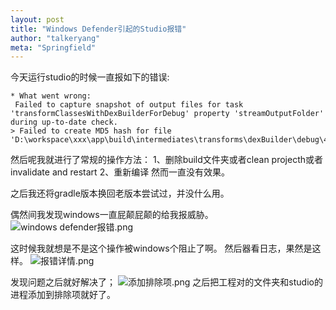 ```yaml
---
layout: post
title: "Windows Defender引起的Studio报错"
author: "talkeryang"
meta: "Springfield"
---
```


今天运行studio的时候一直报如下的错误:
```
* What went wrong:
 Failed to capture snapshot of output files for task 'transformClassesWithDexBuilderForDebug' property 'streamOutputFolder' during up-to-date check.
> Failed to create MD5 hash for file 'D:\workspace\xxx\app\build\intermediates\transforms\dexBuilder\debug\445\com\aliyun\struct\asset\AssetInfo.dex'.
```

然后呢我就进行了常规的操作方法：
1、删除build文件夹或者clean projecth或者invalidate and restart 
2、重新编译
然而一直没有效果。

之后我还将gradle版本换回老版本尝试过，并没什么用。

偶然间我发现windows一直屁颠屁颠的给我报威胁。
![windows defender报错.png](http://upload-images.jianshu.io/upload_images/2784842-70b2730ffb17cea0.png?imageMogr2/auto-orient/strip%7CimageView2/2/w/1240)

这时候我就想是不是这个操作被windows个阻止了啊。
然后器看日志，果然是这样。
![报错详情.png](http://upload-images.jianshu.io/upload_images/2784842-919203f512937616.png?imageMogr2/auto-orient/strip%7CimageView2/2/w/1240)

发现问题之后就好解决了；
![添加排除项.png](http://upload-images.jianshu.io/upload_images/2784842-e4c6670d538c368e.png?imageMogr2/auto-orient/strip%7CimageView2/2/w/1240)
之后把工程对的文件夹和studio的进程添加到排除项就好了。





